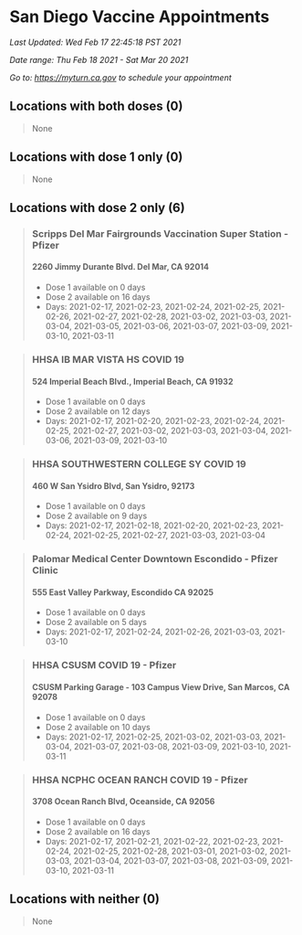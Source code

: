 # San Diego Vaccine Appointments
*Last Updated: Wed Feb 17 22:45:18 PST 2021*

*Date range: Thu Feb 18 2021 - Sat Mar 20 2021*

*Go to: <https://myturn.ca.gov> to schedule your appointment*


## Locations with both doses (0)

>None

## Locations with dose 1 only (0)

>None

## Locations with dose 2 only (6)

>### Scripps Del Mar Fairgrounds Vaccination Super Station - Pfizer
>#### 2260 Jimmy Durante Blvd.  Del Mar, CA 92014
>- Dose 1 available on 0 days
>- Dose 2 available on 16 days
>  - Days: 2021-02-17, 2021-02-23, 2021-02-24, 2021-02-25, 2021-02-26, 2021-02-27, 2021-02-28, 2021-03-02, 2021-03-03, 2021-03-04, 2021-03-05, 2021-03-06, 2021-03-07, 2021-03-09, 2021-03-10, 2021-03-11

>### HHSA IB MAR VISTA HS COVID 19
>#### 524 Imperial Beach Blvd., Imperial Beach, CA 91932
>- Dose 1 available on 0 days
>- Dose 2 available on 12 days
>  - Days: 2021-02-17, 2021-02-20, 2021-02-23, 2021-02-24, 2021-02-25, 2021-02-27, 2021-03-02, 2021-03-03, 2021-03-04, 2021-03-06, 2021-03-09, 2021-03-10

>### HHSA SOUTHWESTERN COLLEGE SY COVID 19
>#### 460 W San Ysidro Blvd, San Ysidro, 92173
>- Dose 1 available on 0 days
>- Dose 2 available on 9 days
>  - Days: 2021-02-17, 2021-02-18, 2021-02-20, 2021-02-23, 2021-02-24, 2021-02-25, 2021-02-27, 2021-03-03, 2021-03-04

>### Palomar Medical Center Downtown Escondido - Pfizer Clinic
>#### 555 East Valley Parkway, Escondido CA 92025
>- Dose 1 available on 0 days
>- Dose 2 available on 5 days
>  - Days: 2021-02-17, 2021-02-24, 2021-02-26, 2021-03-03, 2021-03-10

>### HHSA CSUSM COVID 19 - Pfizer
>#### CSUSM Parking Garage - 103 Campus View Drive, San Marcos, CA 92078
>- Dose 1 available on 0 days
>- Dose 2 available on 10 days
>  - Days: 2021-02-17, 2021-02-25, 2021-03-02, 2021-03-03, 2021-03-04, 2021-03-07, 2021-03-08, 2021-03-09, 2021-03-10, 2021-03-11

>### HHSA NCPHC OCEAN RANCH COVID 19 - Pfizer
>#### 3708 Ocean Ranch Blvd, Oceanside, CA 92056
>- Dose 1 available on 0 days
>- Dose 2 available on 16 days
>  - Days: 2021-02-17, 2021-02-21, 2021-02-22, 2021-02-23, 2021-02-24, 2021-02-25, 2021-02-28, 2021-03-01, 2021-03-02, 2021-03-03, 2021-03-04, 2021-03-07, 2021-03-08, 2021-03-09, 2021-03-10, 2021-03-11

## Locations with neither (0)

>None

